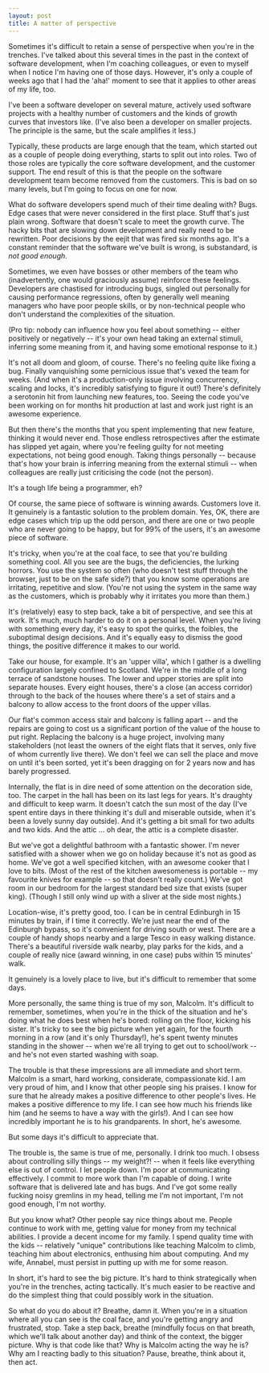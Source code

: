 ```yaml
---
layout: post
title: A matter of perspective
---
```

Sometimes it's difficult to retain a sense of perspective when you're in the
trenches. I've talked about this several times in the past in the context of
software development, when I'm coaching colleagues, or even to myself when I
notice I'm having one of those days. However, it's only a couple of weeks ago
that I had the 'aha!' moment to see that it applies to other areas of my life,
too.

I've been a software developer on several mature, actively used software
projects with a healthy number of customers and the kinds of growth curves that
investors like. (I've also been a developer on smaller projects. The principle
is the same, but the scale amplifies it less.)

Typically, these products are large enough that the team, which started out as
a couple of people doing everything, starts to split out into roles. Two of
those roles are typically the core software development, and the customer
support. The end result of this is that the people on the software development
team become removed from the customers. This is bad on so many levels, but I'm
going to focus on one for now.

What do software developers spend much of their time dealing with? Bugs. Edge
cases that were never considered in the first place. Stuff that's just plain
wrong. Software that doesn't scale to meet the growth curve. The hacky bits
that are slowing down development and really need to be rewritten. Poor
decisions by the eejit that was fired six months ago. It's a constant reminder
that the software we've built is wrong, is substandard, is *not good enough*.

Sometimes, we even have bosses or other members of the team who (inadvertently,
one would graciously assume) reinforce these feelings. Developers are chastised
for introducing bugs, singled out personally for causing performance
regressions, often by generally well meaning managers who have poor people
skills, or by non-technical people who don't understand the complexities of
the situation.

(Pro tip: nobody can influence how you feel about something -- either
positively or negatively -- it's your own head taking an external stimuli,
inferring some meaning from it, and having some emotional response to it.)

It's not all doom and gloom, of course. There's no feeling quite like fixing a
bug. Finally vanquishing some pernicious issue that's vexed the team for weeks.
(And when it's a production-only issue involving concurrency, scaling and
locks, it's incredibly satisfying to figure it out!) There's definitely a
serotonin hit from launching new features, too. Seeing the code you've been
working on for months hit production at last and work just right is an awesome
experience.

But then there's the months that you spent implementing that new feature,
thinking it would never end. Those endless retrospectives after the estimate
has slipped yet again, where you're feeling guilty for not meeting
expectations, not being good enough. Taking things personally -- because that's
how your brain is inferring meaning from the external stimuli -- when
colleagues are really just criticising the code (not the person).

It's a tough life being a programmer, eh?

Of course, the same piece of software is winning awards. Customers love it. It
genuinely is a fantastic solution to the problem domain. Yes, OK, there are
edge cases which trip up the odd person, and there are one or two people who
are never going to be happy, but for 99% of the users, it's an awesome piece of
software.

It's tricky, when you're at the coal face, to see that you're building
something cool. All you see are the bugs, the deficiencies, the lurking
horrors. You use the system so often (who doesn't test stuff through the
browser, just to be on the safe side?) that you know some operations are
irritating, repetitive and slow. (You're not using the system in the same way
as the customers, which is probably why it irritates you more than them.)

It's (relatively) easy to step back, take a bit of perspective, and see this at
work. It's much, much harder to do it on a personal level. When you're living
with something every day, it's easy to spot the quirks, the foibles, the
suboptimal design decisions. And it's equally easy to dismiss the good things,
the positive difference it makes to our world.

Take our house, for example. It's an 'upper villa', which I gather is a
dwelling configuration largely confined to Scotland. We're in the middle of a
long terrace of sandstone houses. The lower and upper stories are split into
separate houses. Every eight houses, there's a close (an access corridor)
through to the back of the houses where there's a set of stairs and a balcony
to allow access to the front doors of the upper villas.

Our flat's common access stair and balcony is falling apart -- and the repairs
are going to cost us a significant portion of the value of the house to put
right. Replacing the balcony is a huge project, involving many stakeholders
(not least the owners of the eight flats that it serves, only five of whom
currently live there). We don't feel we can sell the place and move on until
it's been sorted, yet it's been dragging on for 2 years now and has barely
progressed.

Internally, the flat is in dire need of some attention on the decoration side,
too. The carpet in the hall has been on its last legs for years. It's draughty
and difficult to keep warm. It doesn't catch the sun most of the day (I've
spent entire days in there thinking it's dull and miserable outside, when it's
been a lovely sunny day outside). And it's getting a bit small for two adults
and two kids. And the attic ... oh dear, the attic is a complete disaster.

But we've got a delightful bathroom with a fantastic shower. I'm never
satisfied with a shower when we go on holiday because it's not as good as home.
We've got a well specified kitchen, with an awesome cooker that I love to bits.
(Most of the rest of the kitchen awesomeness is portable -- my favourite knives
for example -- so that doesn't really count.) We've got room in our bedroom for
the largest standard bed size that exists (super king). (Though I still only
wind up with a sliver at the side most nights.)

Location-wise, it's pretty good, too. I can be in central Edinburgh in 15
minutes by train, if I time it correctly. We're just near the end of the
Edinburgh bypass, so it's convenient for driving south or west. There are a
couple of handy shops nearby and a large Tesco in easy walking distance.
There's a beautiful riverside walk nearby, play parks for the kids, and a
couple of really nice (award winning, in one case) pubs within 15 minutes'
walk.

It genuinely is a lovely place to live, but it's difficult to remember that
some days.

More personally, the same thing is true of my son, Malcolm. It's difficult to
remember, sometimes, when you're in the thick of the situation and he's doing
what he does best when he's bored: rolling on the floor, kicking his sister.
It's tricky to see the big picture when yet again, for the fourth morning in a
row (and it's only Thursday!), he's spent twenty minutes standing in the shower
-- when we're all trying to get out to school/work -- and he's not even started
washing with soap.

The trouble is that these impressions are all immediate and short term. Malcolm
is a smart, hard working, considerate, compassionate kid. I am very proud of
him, and I know that other people sing his praises. I know for sure that he
already makes a positive difference to other people's lives. He makes a
positive difference to my life. I can see how much his friends like him (and he
seems to have a way with the girls!). And I can see how incredibly important he
is to his grandparents. In short, he's awesome.

But some days it's difficult to appreciate that.

The trouble is, the same is true of me, personally. I drink too much. I obsess
about controlling silly things -- my weight?! -- when it feels like everything
else is out of control. I let people down. I'm poor at communicating
effectively. I commit to more work than I'm capable of doing. I write software
that is delivered late and has bugs. And I've got some really fucking noisy
gremlins in my head, telling me I'm not important, I'm not good enough, I'm not
worthy.

But you know what? Other people say nice things about me. People continue to
work with me, getting value for money from my technical abilities. I provide a
decent income for my family. I spend quality time with the kids -- relatively
"unique" contributions like teaching Malcolm to climb, teaching him about
electronics, enthusing him about computing. And my wife, Annabel, must persist
in putting up with me for some reason.

In short, it's hard to see the big picture. It's hard to think strategically
when you're in the trenches, acting tactically. It's much easier to be reactive
and do the simplest thing that could possibly work in the situation.

So what do you do about it? Breathe, damn it. When you're in a situation where
all you can see is the coal face, and you're getting angry and frustrated,
stop. Take a step back, breathe (mindfully focus on that breath, which we'll
talk about another day) and think of the context, the bigger picture. Why is
that code like that? Why is Malcolm acting the way he is? Why am I reacting
badly to this situation? Pause, breathe, think about it, then act.
